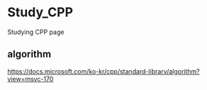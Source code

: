 # Study_CPP
Studying CPP page

## algorithm

https://docs.microsoft.com/ko-kr/cpp/standard-library/algorithm?view=msvc-170
